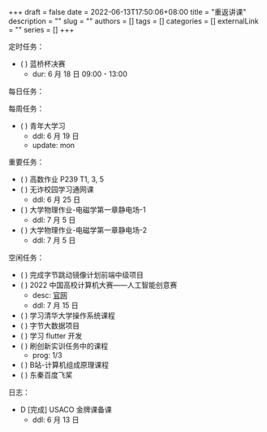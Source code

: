 +++ 
draft = false
date = 2022-06-13T17:50:06+08:00
title = "重返讲课"
description = ""
slug = ""
authors = []
tags = []
categories = []
externalLink = ""
series = []
+++

定时任务：
- ( ) 蓝桥杯决赛
	- dur: 6 月 18 日 09:00 - 13:00 

每日任务：

每周任务：
- ( ) 青年大学习
    - ddl: 6 月 19 日
    - update: mon

重要任务：
- ( ) 高数作业 P239 T1, 3, 5
- ( ) 无诈校园学习通网课
	- ddl: 6 月 25 日
- ( ) 大学物理作业-电磁学第一章静电场-1
	- ddl: 7 月 5 日
- ( ) 大学物理作业-电磁学第一章静电场-2
	- ddl: 7 月 5 日

空闲任务：
- ( ) 完成字节跳动镜像计划前端中级项目
- ( ) 2022 中国高校计算机大赛——人工智能创意赛
	- desc: [官网](http://aicontest.baidu.com/)
	- ddl: 7 月 15 日
- ( ) 学习清华大学操作系统课程
- ( ) 字节大数据项目
- ( ) 学习 flutter 开发
- ( ) 刷创新实训任务中的课程
    - prog: 1/3
- ( ) B站-计算机组成原理课程
- ( ) 东秦百度飞桨

日志：
- D [完成] USACO 金牌课备课
	- ddl: 6 月 13 日
